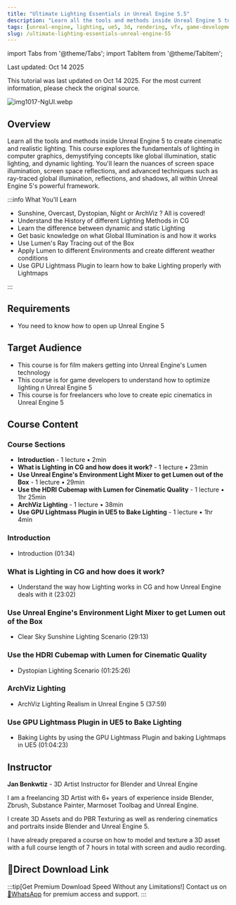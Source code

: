 ```yaml
---
title: "Ultimate Lighting Essentials in Unreal Engine 5.5"
description: "Learn all the tools and methods inside Unreal Engine 5 to create cinematic and realistic lighting"
tags: [unreal-engine, lighting, ue5, 3d, rendering, vfx, game-development]
slug: /ultimate-lighting-essentials-unreal-engine-55
---
```


import Tabs from '@theme/Tabs';
import TabItem from '@theme/TabItem';

Last updated: Oct 14 2025

This tutorial was last updated on Oct 14 2025. For the most current information, please check the original source.


![img1017-NgUI.webp](https://list.ucards.store/d/img/img1017-NgUI.webp)

## Overview

Learn all the tools and methods inside Unreal Engine 5 to create cinematic and realistic lighting. This course explores the fundamentals of lighting in computer graphics, demystifying concepts like global illumination, static lighting, and dynamic lighting. You'll learn the nuances of screen space illumination, screen space reflections, and advanced techniques such as ray-traced global illumination, reflections, and shadows, all within Unreal Engine 5's powerful framework.

:::info What You'll Learn

- Sunshine, Overcast, Dystopian, Night or ArchViz ? All is covered!
- Understand the History of different Lighting Methods in CG
- Learn the difference between dynamic and static Lighting
- Get basic knowledge on what Global Illumination is and how it works
- Use Lumen's Ray Tracing out of the Box
- Apply Lumen to different Environments and create different weather conditions
- Use GPU Lightmass Plugin to learn how to bake Lighting properly with Lightmaps

:::

## Requirements

- You need to know how to open up Unreal Engine 5

## Target Audience

- This course is for film makers getting into Unreal Engine's Lumen technology
- This course is for game developers to understand how to optimize lighting n Unreal Engine 5
- This course is for freelancers who love to create epic cinematics in Unreal Engine 5

## Course Content

<Tabs>
<TabItem value="outline" label="Course Outline" default>

### Course Sections

- **Introduction** - 1 lecture • 2min
- **What is Lighting in CG and how does it work?** - 1 lecture • 23min
- **Use Unreal Engine's Environment Light Mixer to get Lumen out of the Box** - 1 lecture • 29min
- **Use the HDRI Cubemap with Lumen for Cinematic Quality** - 1 lecture • 1hr 25min
- **ArchViz Lighting** - 1 lecture • 38min
- **Use GPU Lightmass Plugin in UE5 to Bake Lighting** - 1 lecture • 1hr 4min

</TabItem>
<TabItem value="details" label="Detailed Content">

### Introduction
- Introduction (01:34)

### What is Lighting in CG and how does it work?
- Understand the way how Lighting works in CG and how Unreal Engine deals with it (23:02)

### Use Unreal Engine's Environment Light Mixer to get Lumen out of the Box
- Clear Sky Sunshine Lighting Scenario (29:13)

### Use the HDRI Cubemap with Lumen for Cinematic Quality
- Dystopian Lighting Scenario (01:25:26)

### ArchViz Lighting
- ArchViz Lighting Realism in Unreal Engine 5 (37:59)

### Use GPU Lightmass Plugin in UE5 to Bake Lighting
- Baking Lights by using the GPU Lightmass Plugin and baking Lightmaps in UE5 (01:04:23)

</TabItem>
</Tabs>

## Instructor

**Jan Benkwtiz** - 3D Artist Instructor for Blender and Unreal Engine

I am a freelancing 3D Artist with 6+ years of experience inside Blender, Zbrush, Substance Painter, Marmoset Toolbag and Unreal Engine.

I create 3D Assets and do PBR Texturing as well as rendering cinematics and portraits inside Blender and Unreal Engine 5.

I have already prepared a course on how to model and texture a 3D asset with a full course length of 7 hours in total with screen and audio recording.

## 🚀Direct Download Link
:::tip[Get Premium Download Speed Without any Limitations!]
Contact us on [💬WhatsApp](https://wa.me/+8613237610083) for premium  access and support.
:::